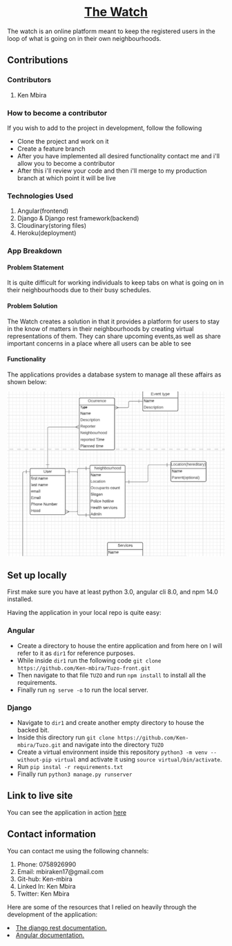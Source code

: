 <div>
    <h1 align="center"><u>The Watch</u></h1>
    <div><p>The watch is an online platform meant to keep the registered users in the loop of what is going on in their own neighbourhoods.</p></div>
    <div>
        <h2>Contributions</h2>
        <div>
            <h3>Contributors</h3>
            <ol>
                <li>Ken Mbira</li>
            </ol>
        </div>
        <div>
            <h3>How to become a contributor</h3>
            <p>If you wish to add to the project in development, follow the following</p>
            <div>
                <ul>
                    <li>Clone the project and work on it</li>
                    <li>Create a feature branch</li>
                    <li>After you have implemented all desired functionality contact me and i'll allow you to become a contributor</li>
                    <li>After this i'll review your code and then i'll merge to my production branch at which point it will be live</li>
                </ul>
            </div>
        </div>
    </div>
    <div>
        <h3>Technologies Used</h3>
        <ol>
            <li>Angular(frontend)</li>
            <li>Django & Django rest framework(backend)</li>
            <li>Cloudinary(storing files)</li>
            <li>Heroku(deployment)</li>
        </ol>
    </div>
    <div>
        <h3>App Breakdown</h3>
        <div>
            <h4>Problem Statement</h4>
            <p>It is quite difficult for working individuals to keep tabs on what is going on in their neighbourhoods due to their busy schedules.</p>
            <h4>Problem Solution</h4>
            <p>The Watch creates a solution in that it provides a platform for users to stay in the know of matters in their neighbourhoods by creating virtual representations of them. They can share upcoming events,as well as share important concerns in a place where all users can be able to see</p>
            <h4>Functionality</h4>
            <p>The applications provides a database system to manage all these affairs as shown below:</p>
            <img src="thewatch.png">
        </div>
    </div>
    <div>
        <h2>Set up locally</h2>
        <p>First make sure you have at least python 3.0, angular cli 8.0, and npm 14.0 installed.<p>
        <p>Having the application in your local repo is quite easy: </p>
        <div>
            <h3>Angular</h3>
            <ul>
            <li>Create a directory to house the entire application and from here on I will refer to it as <code>dir1</code> for reference purposes.</li>
            <li>While inside <code>dir1</code> run the following code <code>git clone https://github.com/Ken-mbira/Tuzo-front.git</code></li>
            <li>Then navigate to that file <code>TUZO</code> and run <code>npm install</code> to install all the requirements.</li>
            <li>Finally run <code>ng serve -o</code> to run the local server.</li>
            </ul>
        </div>
        <div>
            <h3>Django</h3>
            <ul>
            <li>Navigate to <code>dir1</code> and create another empty directory to house the backed bit.</li>
            <li>Inside this directory run <code>git clone https://github.com/Ken-mbira/Tuzo.git</code> and navigate into the directory <code>TUZO</code></li>
            <li>Create a virtual environment inside this repository <code>python3 -m venv --without-pip virtual</code> and activate it using <code>source virtual/bin/activate</code>.</li>
            <li>Run <code>pip instal -r requirements.txt</code></li>
            <li>Finally run <code>python3 manage.py runserver</code></li>
            </ul>
        </div>
    </div>
     <div>
        <h2>Link to live site</h2>
        <p>You can see the application in action <a href="https://tuzobora.netlify.app/">here</a></p>
    </div>
    <div>
        <h2>Contact information</h2>
        <p>You can contact me using the following channels:<p>
        <ol>
            <li>Phone: 0758926990</li>
            <li>Email: mbiraken17@gmail.com</li>
            <li>Git-hub: Ken-mbira</li>
            <li>Linked In: Ken Mbira</li>
            <li>Twitter: Ken Mbira</li>
        </ol>
    </div>
    <div>
        <p>Here are some of the resources that I relied on heavily through the development of the application: </p>
        <li><a href="https://angular.io/">The django rest documentation.</a></li>
        <li><a href="https://www.django-rest-framework.org/">Angular documentation.</a></li>
    </div>
</div>